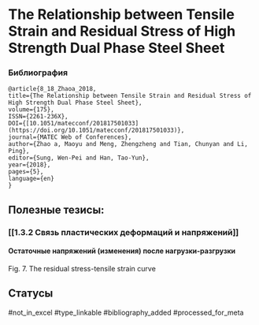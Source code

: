 # The Relationship between Tensile Strain and Residual Stress of High Strength Dual Phase Steel Sheet

### Библиография
```
@article{8_18_Zhaoa_2018,
title={The Relationship between Tensile Strain and Residual Stress of High Strength Dual Phase Steel Sheet},
volume={175},
ISSN={2261-236X},
DOI={[10.1051/matecconf/201817501033](https://doi.org/10.1051/matecconf/201817501033)},
journal={MATEC Web of Conferences},
author={Zhao a, Maoyu and Meng, Zhengzheng and Tian, Chunyan and Li, Ping},
editor={Sung, Wen-Pei and Han, Tao-Yun},
year={2018},
pages={5},
language={en}
}
```

## Полезные тезисы:
### [[1.3.2 Связь пластических деформаций и напряжений]]
#### Остаточные напряжений (изменения) после нагрузки-разгрузки
Fig. 7. The residual stress-tensile strain curve

## Статусы
#not_in_excel 
#type_linkable 
#bibliography_added
#processed_for_meta

